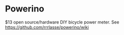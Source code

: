 # Powerino
$13 open source/hardware DIY bicycle power meter. See https://github.com/rrrlasse/powerino/wiki
